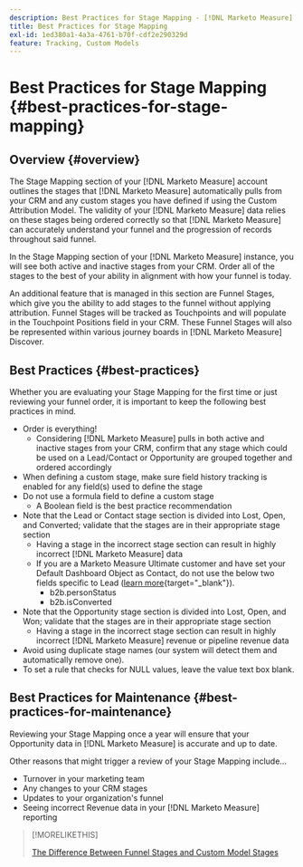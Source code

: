 ```yaml
---
description: Best Practices for Stage Mapping - [!DNL Marketo Measure]
title: Best Practices for Stage Mapping
exl-id: 1ed380a1-4a3a-4761-b70f-cdf2e290329d
feature: Tracking, Custom Models
---
```

# Best Practices for Stage Mapping {#best-practices-for-stage-mapping}

## Overview {#overview}

The Stage Mapping section of your [!DNL Marketo Measure] account outlines the stages that [!DNL Marketo Measure] automatically pulls from your CRM and any custom stages you have defined if using the Custom Attribution Model. The validity of your [!DNL Marketo Measure] data relies on these stages being ordered correctly so that [!DNL Marketo Measure] can accurately understand your funnel and the progression of records throughout said funnel.

In the Stage Mapping section of your [!DNL Marketo Measure] instance, you will see both active and inactive stages from your CRM. Order all of the stages to the best of your ability in alignment with how your funnel is today.

An additional feature that is managed in this section are Funnel Stages, which give you the ability to add stages to the funnel without applying attribution. Funnel Stages will be tracked as Touchpoints and will populate in the Touchpoint Positions field in your CRM. These Funnel Stages will also be represented within various journey boards in [!DNL Marketo Measure] Discover.

## Best Practices {#best-practices}

Whether you are evaluating your Stage Mapping for the first time or just reviewing your funnel order, it is important to keep the following best practices in mind.

* Order is everything!
   * Considering [!DNL Marketo Measure] pulls in both active and inactive stages from your CRM, confirm that any stage which could be used on a Lead/Contact or Opportunity are grouped together and ordered accordingly
* When defining a custom stage, make sure field history tracking is enabled for any field(s) used to define the stage
* Do not use a formula field to define a custom stage
   * A Boolean field is the best practice recommendation
* Note that the Lead or Contact stage section is divided into Lost, Open, and Converted; validate that the stages are in their appropriate stage section
   * Having a stage in the incorrect stage section can result in highly incorrect [!DNL Marketo Measure] data
   * If you are a Marketo Measure Ultimate customer and have set your Default Dashboard Object as Contact, do not use the below two fields specific to Lead ([learn more](/help/marketo-measure-ultimate/data-integrity-requirement.md){target="_blank"}). 
      * b2b.personStatus
      * b2b.isConverted
* Note that the Opportunity stage section is divided into Lost, Open, and Won; validate that the stages are in their appropriate stage section
   * Having a stage in the incorrect stage section can result in highly incorrect [!DNL Marketo Measure] revenue or pipeline revenue data
* Avoid using duplicate stage names (our system will detect them and automatically remove one).
* To set a rule that checks for NULL values, leave the value text box blank. 

## Best Practices for Maintenance {#best-practices-for-maintenance}

Reviewing your Stage Mapping once a year will ensure that your Opportunity data in [!DNL Marketo Measure] is accurate and up to date.

Other reasons that might trigger a review of your Stage Mapping include...

* Turnover in your marketing team
* Any changes to your CRM stages
* Updates to your organization's funnel
* Seeing incorrect Revenue data in your [!DNL Marketo Measure] reporting

>[!MORELIKETHIS]
>
>[The Difference Between Funnel Stages and Custom Model Stages](/help/advanced-marketo-measure-features/custom-attribution-models/custom-attribution-model-and-setup.md#the-difference-between-funnel-stages-and-custom-model-stages)

